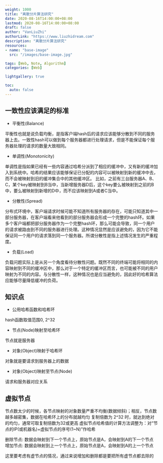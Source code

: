 ```yaml
---
weight: 1000
title: "离散分片算法研究"
date: 2020-08-16T14:00:00+08:00
lastmod: 2020-08-16T14:00:00+08:00
draft: false
author: "VanLiuZhi"
authorLink: "https://www.liuzhidream.com"
description: "离散分片算法研究"
resources:
- name: "base-image"
  src: "/images/base-image.jpg"

tags: [Web, Note, Algorithm]
categories: [Web]

lightgallery: true

toc:
  auto: false
---
```


## 一致性应该满足的标准

- 平衡性(Balance)

平衡性也就是说负载均衡，是指客户端hash后的请求应该能够分散到不同的服务器上去。一致性hash可以做到每个服务器都进行处理请求，但是不能保证每个服务器处理的请求的数量大致相同。

- 单调性(Monotonicity)

单调性是指如果已经有一些内容通过哈希分派到了相应的缓冲中，又有新的缓冲加入到系统中。哈希的结果应该能够保证已分配的内容可以被映射到新的缓冲中去，而不会被映射到旧的缓冲集合中的其他缓冲区。
比如，之前有三台服务器A、B、C，某个key被映射到B当中，当新增服务器D后，这个key要么被映射到之前的B中，要么被映射到新增的D中，而不应该映射到A或者C当中。

- 分散性(Spread)

分布式环境中，客户端请求时候可能不知道所有服务器的存在，可能只知道其中一部分服务器，在客户端看来他看到的部分服务器会形成一个完整的hash环。如果多个客户端都把部分服务器作为一个完整hash环，那么可能会导致，同一个用户的请求被路由到不同的服务器进行处理。这种情况显然是应该避免的，因为它不能保证同一个用户的请求落到同一个服务器。所谓分散性是指上述情况发生的严重程度。

- 负载(Load)

负载问题实际上是从另一个角度看待分散性问题。既然不同的终端可能将相同的内容映射到不同的缓冲区中，那么对于一个特定的缓冲区而言，也可能被不同的用户映射为不同的内容。与分散性一样，这种情况也是应当避免的，因此好的哈希算法应能够尽量降低缓冲的负荷。

## 知识点

- 公用哈希函数和哈希环

hash函数取值范围0, 2^32

- 节点(Node)映射至哈希环

节点就是服务器

- 对象(Object)映射于哈希环

对象就是要请求到服务器上的数据

- 对象(Object)映射至节点(Node)

请求和服务器对应关系

## 虚拟节点

节点数太少的时候，各节点映射的对象数量严重不均衡(数据倾斜)；相反，节点数越多越密集，数据在哈希环上的分布就越均匀
复制倍数为 2^32 时，就达到绝对的均匀，通常可取复制倍数为32或更高
虚拟节点哈希值的计算方法调整为：对“节点的IP(或机器名)+虚拟节点的序号(1~N)”作哈希

删除节点: 数据会映射到下一个节点上，原始节点是A，会映射到A的下一个节点
增加节点: 数据会映射到上一个节点上，原始节点是A，会映射到A的上一个节点

这里要考虑有虚节点的情况，通过来说增加和删除都是要把所有虚节点都去除的
